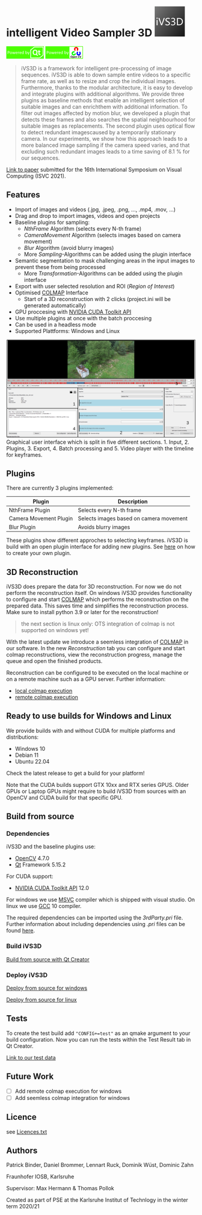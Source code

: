 # intelligent Video Sampler 3D ![iVS3D-Logo](doc/GUI_ICON_IVS3D_mini.png)

![Qt](doc/poweredByQt.png) ![OpenCV](doc/poweredByOpenCV.png)

>iVS3D is a framework for intelligent pre-processing of image sequences. iVS3D is able to down sample entire videos to a specific frame rate, as well as to resize and crop the individual images. Furthermore, thanks to the modular architecture, it is easy to develop and integrate plugins with additional algorithms. We provide three plugins as baseline methods that enable an intelligent selection of suitable images and can enrichthem with additional information. To filter out images affected by motion blur, we developed a plugin that detects these frames and also searches the spatial neighbourhood for suitable images as replacements. The second plugin uses optical flow to detect redundant imagescaused by a temporarily stationary camera. In our experiments, we show how this approach leads to a more balanced image sampling if the camera speed varies, and that excluding such redundant images leads to a time saving of 8.1 % for our sequences.

[Link to paper] submitted for the 16th International Symposium on Visual Computing (ISVC 2021).


## Features

- Import of images and videos (.jpg, .jpeg, .png, ..., .mp4, .mov, ...)
- Drag and drop to import images, videos and open projects
- Baseline plugins for sampling:
    - _NthFrame_ Algorithm (selects every N-th frame)
    - _CameraMovement_ Algorithm (selects images based on camera movement)
    - _Blur_ Algorithm (avoid blurry images)
    - More _Sampling_-Algorithms can be added using the plugin interface
- Semantic segmentation to mask challenging areas in the input images to prevent these from being processed
    - More _Transformation_-Algorithms can be added using the plugin interface
- Export with user selected resolution and ROI (_Region of Interest_)
- Optimised [COLMAP] Interface
    - Start of a 3D reconstruction with 2 clicks (project.ini will be generated automatically)
- GPU proccesing with [NVIDIA CUDA Toolkit API]
- Use multiple plugins at once with the batch proccesing
- Can be used in a headless mode
- Supported Plattforms: Windows and Linux


![GUI](doc/gui.png)
Graphical user interface which is split in five different sections. 1. Input, 2. Plugins, 3. Export, 4. Batch processing and 5. Video player with the timeline for keyframes.

## Plugins

There are currently 3 plugins implemented:

| Plugin | Description |
| ------ | ------ |
| NthFrame Plugin | Selects every N-th frame |
| Camera Movement Plugin | Selects images based on camera movement |
| Blur Plugin | Avoids blurry images |

These plugins show different approches to selecting keyframes. iVS3D is build with an open plugin interface for adding new plugins. See [here](doc/create_plugin.md) on how to create your own plugin.

## 3D Reconstruction
iVS3D does prepare the data for 3D reconstruction. For now we do not perform the reconstruction itself. On windows iVS3D provides functionality to configure and start [COLMAP] which performs the reconstruction on the prepared data. This saves time and simplifies the reconstruction process. Make sure to install python 3.9 or later for the reconstruction! 

> the next section is linux only: OTS integration of colmap is not supported on windows yet!

With the latest update we introduce a seemless integration of [COLMAP] in our software. In the new *Reconstruction* tab you can configure and start colmap reconstructions, view the reconstruction progress, manage the queue and open the finished products.

Reconstruction can be configured to be executed on the local machine or on a remote machine such as a GPU server. Further information:
- [local colmap execution](doc/local_colmap_execution.md)
- [remote colmap execution](doc/remote_colmap_execution.md)

## Ready to use builds for Windows and Linux

We provide builds with and without CUDA for multiple platforms and distributions:
- Windows 10
- Debian 11
- Ubuntu 22.04

Check the latest release to get a build for your platform!

Note that the CUDA builds support GTX 10xx and RTX series GPUS. Older GPUs or Laptop GPUs might require to build iVS3D from sources with an OpenCV and CUDA build for that specific GPU.

<!-- To use the included plugin for semantic segmentation you can download the models we used in our paper:
[Link to models]

To use other models, they have to be in the .onnx format. In addition, the plug-in requires a file that maps the classes to specific colors. -->

## Build from source
### Dependencies

iVS3D and the baseline plugins use:
- [OpenCV] 4.7.0
- [Qt] Framework 5.15.2

For CUDA support:
- [NVIDIA CUDA Toolkit API] 12.0

For windows we use [MSVC] compiler which is shipped with visual studio. On linux we use [GCC] 10 compiler.

The required dependencies can be imported using the _3rdParty.pri_ file. Further information about including dependencies using _.pri_ files can be found [here](doc/3rdparty.md).

### Build iVS3D

[Build from source with Qt Creator](doc/build_qtcreator.md)

### Deploy iVS3D
[Deploy from source for windows](doc/build_win.md)

[Deploy from source for linux](doc/build_linux.md)

## Tests

To create the test build add ```"CONFIG+=test"``` as an qmake argument to your build configuration. 
Now you can run the tests within the Test Result tab in Qt Creator.

[Link to our test data]

## Future Work
- [ ] Add remote colmap execution for windows
- [ ] Add seemless colmap integration for windows

## Licence

see [Licences.txt](Licences.txt)

## Authors

Patrick Binder, Daniel Brommer, Lennart Ruck, Dominik Wüst, Dominic Zahn

Fraunhofer IOSB, Karlsruhe

Supervisor: Max Hermann & Thomas Pollok

Created as part of PSE at the Karlsruhe Institut of Technlogy in the winter term 2020/21

  [COLMAP]: https://demuc.de/colmap/
  [OpenCV]: https://github.com/opencv
  [Qt]:     https://www.qt.io
  [MSVC]:   https://www.microsoft.com/de-de/download/details.aspx?id=48159
  [GCC]:    https://gcc.gnu.org
  [Python]: https://www.python.org/downloads/
  [NVIDIA CUDA Toolkit API]:    https://developer.nvidia.com/cuda-zone
  [cuDNN]:  https://developer.nvidia.com/cudnn
  [Link to paper]: https://arxiv.org/abs/2110.11810
  [Link to models]: https://drive.google.com/drive/folders/122EDO4UxhEYRy5MI1OIpePnsibwGGXjA?usp=sharing
  [Link to our test data]: https://drive.google.com/drive/folders/1hPFtDqQKF9JzBpNTV016unL7awRCsxNj?usp=sharing
